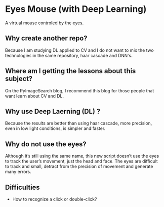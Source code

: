 # Eyes Mouse (with Deep Learning)

A virtual mouse controled by the eyes.

## Why create another repo?

Because I am studying DL applied to CV and I do not want to mix the two technologies in the same repository, haar cascade and DNN's.

## Where am I getting the lessons about this subject?

On the PyImageSearch blog, I recommend this blog for those people that want learn about CV and DL.

## Why use Deep Laerning (DL) ?

Because the results are better than using haar cascade, more precision, even in low light conditions, is simpler and faster.

## Why do not use the eyes?

Although it’s still using the same name, this new script doesn’t use the eyes to track the user’s movement, just the head and face. The eyes are difficult to track and small, detract from the precision of movement and generate many errors.

## Difficulties

- How to recognize a click or double-click?
